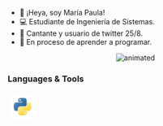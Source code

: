 - 👋 ¡Heya, soy María Paula!
- 💻 Estudiante de Ingeniería de Sistemas. 
- 🎵 Cantante y usuario de twitter 25/8.
- 🌱 En proceso de aprender a programar. 

<p align="center">
  <img src="https://user-images.githubusercontent.com/98360570/151077493-f976318e-4711-418e-b1be-6e47baf0fe04.gif" alt="animated" />
</p>

### Languages & Tools
<p align="left">
<img src="https://raw.githubusercontent.com/github/explore/80688e429a7d4ef2fca1e82350fe8e3517d3494d/topics/python/python.png" alt="Python" height="50" style="vertical-align:top; margin:4px">
</p>
